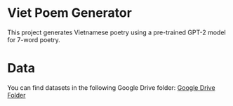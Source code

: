# Viet Poem Generator
This project generates Vietnamese poetry using a pre-trained GPT-2 model for 7-word poetry.

# Data
You can find datasets in the following Google Drive folder:
[Google Drive Folder](https://drive.google.com/drive/folders/1-Yu6tTGQSTXWZP7imaAkYfvxzZagwjsZ?usp=sharing)
